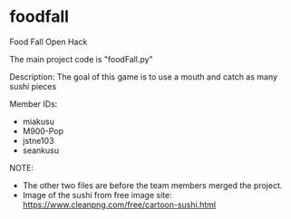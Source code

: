 # foodfall

Food Fall Open Hack

The main project code is "foodFall.py"

Description:
    The goal of this game is to use a mouth and catch as many sushi pieces

Member IDs:
- miakusu
- M900-Pop
- jstne103
- seankusu

NOTE:
- The other two files are before the team members merged the project.
- Image of the sushi from free image site: https://www.cleanpng.com/free/cartoon-sushi.html 
